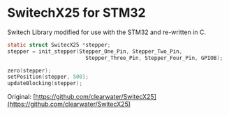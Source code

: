 # SwitechX25 for STM32

Switech Library modified for use with the STM32 and re-written in C.

```c
static struct SwitecX25 *stepper;
stepper = init_stepper(Stepper_One_Pin, Stepper_Two_Pin,
                         Stepper_Three_Pin, Stepper_Four_Pin, GPIOB);

zero(stepper);
setPosition(stepper, 500);
updateBlocking(stepper);
```

Original:
[https://github.com/clearwater/SwitecX25](https://github.com/clearwater/SwitecX25)